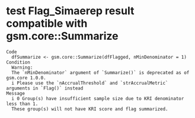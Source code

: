 # test Flag_Simaerep result compatible with gsm.core::Summarize

    Code
      dfSummarize <- gsm.core::Summarize(dfFlagged, nMinDenominator = 1)
    Condition
      Warning:
      The `nMinDenominator` argument of `Summarize()` is deprecated as of gsm.core 1.0.0.
      i Please use the `nAccrualThreshold` and `strAccrualMetric` arguments in `Flag()` instead
    Message
      i 0 Group(s) have insufficient sample size due to KRI denominator less than 1. 
      These group(s) will not have KRI score and flag summarized.

